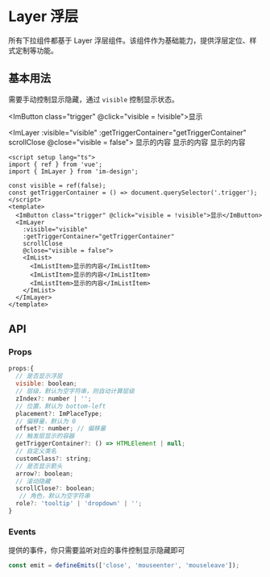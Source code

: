 # Layer 浮层

所有下拉组件都基于 Layer 浮层组件。该组件作为基础能力，提供浮层定位、样式定制等功能。

## 基本用法

需要手动控制显示隐藏，通过 `visible` 控制显示状态。

<script setup lang="ts">
import { ref } from 'vue';
import { ImLayer } from 'im-design';

const visible = ref(false);
const getTriggerContainer = () => document.querySelector('.trigger');
</script>

<ImButton class="trigger" @click="visible = !visible">显示</ImButton>

<ImLayer :visible="visible" :getTriggerContainer="getTriggerContainer" scrollClose @close="visible = false">
<ImList>
<ImListItem>显示的内容</ImListItem>
<ImListItem>显示的内容</ImListItem>
<ImListItem>显示的内容</ImListItem>
</ImList>
</ImLayer>

```vue
<script setup lang="ts">
import { ref } from 'vue';
import { ImLayer } from 'im-design';

const visible = ref(false);
const getTriggerContainer = () => document.querySelector('.trigger');
</script>
<template>
  <ImButton class="trigger" @click="visible = !visible">显示</ImButton>
  <ImLayer
    :visible="visible"
    :getTriggerContainer="getTriggerContainer"
    scrollClose
    @close="visible = false">
    <ImList>
      <ImListItem>显示的内容</ImListItem>
      <ImListItem>显示的内容</ImListItem>
      <ImListItem>显示的内容</ImListItem>
    </ImList>
  </ImLayer>
</template>
```

## API

### Props

```js
props:{
  // 是否显示浮层
  visible: boolean;
  // 层级，默认为空字符串，则自动计算层级
  zIndex?: number | '';
  // 位置，默认为 bottom-left
  placement?: ImPlaceType;
  // 偏移量，默认为 0
  offset?: number; // 偏移量
  // 触发层显示的容器
  getTriggerContainer?: () => HTMLElement | null;
  // 自定义类名
  customClass?: string;
  // 是否显示箭头
  arrow?: boolean;
  // 滚动隐藏
  scrollClose?: boolean;
   // 角色，默认为空字符串
  role?: 'tooltip' | 'dropdown' | '';
}
```

### Events

提供的事件，你只需要监听对应的事件控制显示隐藏即可

```js
const emit = defineEmits(['close', 'mouseenter', 'mouseleave']);
```
